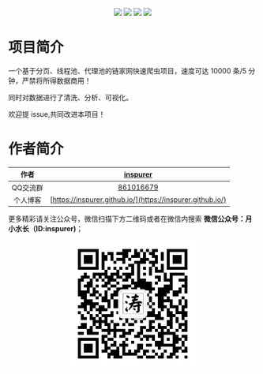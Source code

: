 
<p align="center">
  <img src="https://img.shields.io/badge/requests--green.svg"></a>
  <img src="https://img.shields.io/badge/threadpool--red.svg"></a>
  <img src="https://img.shields.io/badge/matplotlib--blue.svg"></a>
  <img src="https://img.shields.io/badge/pyquery--yellow.svg"></a>
</p>

# 项目简介

一个基于分页、线程池、代理池的链家网快速爬虫项目，速度可达 10000 条/5 分钟，严禁将所得数据商用！

同时对数据进行了清洗、分析、可视化。

欢迎提 issue,共同改进本项目！

# 作者简介


|作者|[inspurer](https://inspurer.github.io/2018/06/07/%E6%9C%88%E5%B0%8F%E6%B0%B4%E9%95%BF%E7%9A%84%E7%94%B1%E6%9D%A5/#more)|
|:---:|:---:|
|QQ交流群|[861016679](https://jq.qq.com/?_wv=1027&k=5Js6sKS)|
|个人博客|[https://inspurer.github.io/](https://inspurer.github.io/)|


更多精彩请关注公众号，微信扫描下方二维码或者在微信内搜索 **微信公众号：月小水长（ID:inspurer)**；

<p align="center">
  <img src="qrcode.jpg"></a>
</p>
